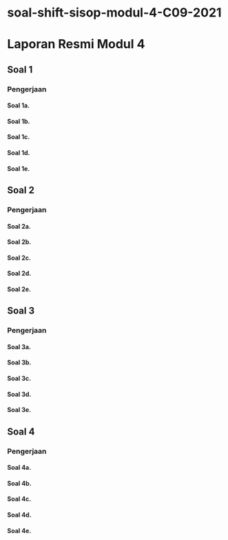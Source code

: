 # soal-shift-sisop-modul-4-C09-2021
# Laporan Resmi Modul 4 #

## Soal 1 ##
### Pengerjaan ###
#### Soal 1a. ####
#### Soal 1b. ####
#### Soal 1c. ####
#### Soal 1d. ####
#### Soal 1e. ####

## Soal 2 ##
### Pengerjaan ###
#### Soal 2a. ####
#### Soal 2b. ####
#### Soal 2c. ####
#### Soal 2d. ####
#### Soal 2e. ####

## Soal 3 ##
### Pengerjaan ###
#### Soal 3a. ####
#### Soal 3b. ####
#### Soal 3c. ####
#### Soal 3d. ####
#### Soal 3e. ####

## Soal 4 ##
### Pengerjaan ###
#### Soal 4a. ####
#### Soal 4b. ####
#### Soal 4c. ####
#### Soal 4d. ####
#### Soal 4e. ####
